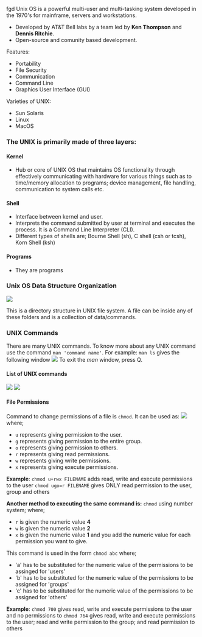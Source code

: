 fgd
Unix OS is a powerful multi-user and multi-tasking system developed in the 1970's for mainframe, servers and workstations.
- Developed by AT&T Bell labs by a team led by **Ken Thompson** and **Dennis Ritchie**.
- Open-source and comunity based development.

Features:
- Portability
- File Security
- Communication
- Command Line
- Graphics User Interface (GUI)

Varieties of UNIX:
- Sun Solaris
- Linux
- MacOS

### The UNIX is primarily made of three layers:

#### Kernel
- Hub or core of UNIX OS that maintains OS functionality through effectively communicating with hardware for various things such as to time/memory allocation to programs; device management, file handling, communication to system calls etc.

#### Shell
- Interface between kernel and user.
- Interprets the command submitted by user at terminal and executes the process. It is a Command Line Interpreter (CLI).
- Different types of shells are; Bourne Shell (sh), C shell (csh or tcsh), Korn Shell (ksh)

#### Programs
- They are programs

### Unix OS Data Structure Organization
![](https://i.imgur.com/WVG34cS.png)

This is a directory structure in UNIX file system. A file can be inside any of these folders and is a collection of data/commands.

### UNIX Commands
There are many UNIX commands. To know more about any UNIX command use the command `man 'command name'`.
For example: `man ls` gives the following window
![](https://i.imgur.com/y0HzfjJ.png)
To exit the *man* window, press Q.

#### List of UNIX commands
![](https://i.imgur.com/lvzIq5P.png)
![](https://i.imgur.com/6izGYlr.png)

#### File Permissions
Command to change permissions of a file is `chmod`. It can be used as:
![](https://i.imgur.com/TfhXK4w.png)
where; 
- `u` represents giving permission to the user.
- `g` represents giving permission to the entire group.
- `o` represents giving permission to others.
- `r` represents giving read permissions.
- `w` represents giving write permissions.
- `x` represents giving execute permissions.

**Example**: 
`chmod u+rwx FILENAME` adds read, write and execute permissions to the user
`chmod ugo=r FILENAME` gives ONLY read permission to the user, group and others

**Another method to executing the same command is:**
`chmod` using number system;
where;
- `r` is given the numeric value **4**
- `w` is given the numeric value **2**
- `x` is given the numeric value **1**
and you add the numeric value for each permission you want to give.

This command is used in the form `chmod abc`
where;
- 'a' has to be substituted for the numeric value of the permissions to be assinged for 'users'
- 'b' has to be substituted for the numeric value of the permissions to be assigned for 'groups'
- 'c' has to be substituted for the numeric value of the permissions to be assigned for 'others'

**Example**:
`chmod 700` gives read, write and execute permissions to the user and no permissions to 
`chmod 764` gives read, write and execute permissions to the user; read and write permission to the group; and read permission to others

